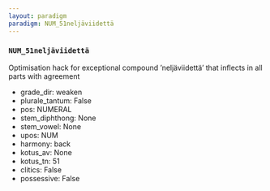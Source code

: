```yaml
---
layout: paradigm
paradigm: NUM_51neljäviidettä
---
```

### ` NUM_51neljäviidettä `

Optimisation hack for exceptional compound ’neljäviidettä’ that inflects in all parts with agreement
* grade_dir: weaken
* plurale_tantum: False
* pos: NUMERAL
* stem_diphthong: None
* stem_vowel: None
* upos: NUM
* harmony: back
* kotus_av: None
* kotus_tn: 51
* clitics: False
* possessive: False
